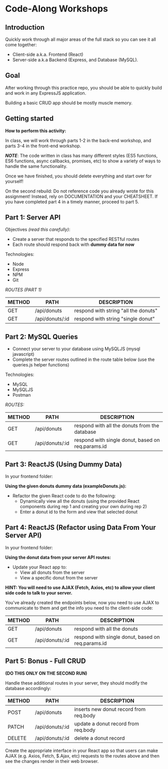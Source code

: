 # Code-Along Workshops

## Introduction

Quickly work through all major areas of the full stack so you can see it all come together:

- Client-side a.k.a. Frontend (React)
- Server-side a.k.a Backend (Express, and Database (MySQL).

## Goal

After working through this practice repo, you should be able to quickly build and work in any ExpressJS application.

Building a basic CRUD app should be mostly muscle memory.

## Getting started

**How to perform this activity:**

In class, we will work through parts 1-2 in the back-end workshop, and parts 3-4 in the front-end workshop.

**_NOTE_**: The code written in class has many different styles (ES5 functions, ES6 functions, async callbacks, promises, etc) to show a variety of ways to handle the same functionality.

Once we have finished, you should delete everything and start over for yourself!

On the second rebuild: Do not reference code you already wrote for this assignment! Instead, rely on DOCUMENTATION and your CHEATSHEET. If you have completed part 4 in a timely manner, proceed to part 5.

## Part 1: Server API

Objectives _(read this carefully)_:

- Create a server that responds to the specified RESTful routes
- Each route should respond back with **dummy data for now**

Technologies:

- Node
- Express
- NPM
- Git

_ROUTES (PART 1)_

| METHOD | PATH               | DESCRIPTION                             |
| ------ | ------------------ | --------------------------------------- |
| GET    | /api/donuts     | respond with string "all the donuts" |
| GET    | /api/donuts/:id | respond with string "single donut"   |

## Part 2: MySQL Queries

- Connect your server to your database using MySQLJS (mysql javascript)
- Complete the server routes outlined in the route table below (use the queries.js helper functions)

Technologies:

- MySQL
- MySQLJS
- Postman

_ROUTES:_

| METHOD | PATH               | DESCRIPTION                                          |
| ------ | ------------------ | ---------------------------------------------------- |
| GET    | /api/donuts     | respond with all the donuts from the database     |
| GET    | /api/donuts/:id | respond with single donut, based on req.params.id |

## Part 3: ReactJS (Using Dummy Data)

In your frontend folder:

**Using the given donuts dummy data (exampleDonuts.js):**

- Refactor the given React code to do the following:
  - Dynamically view all the donuts (using the provided React components during rep 1 and creating your own during rep 2)
  - Enter a donut id to the form and view that selected donut

## Part 4: ReactJS (Refactor using Data From Your Server API)

In your frontend folder:

**Using the donut data from your server API routes:**

- Update your React app to:
  - View all donuts from the server
  - View a specific donut from the server

**HINT: You will need to use AJAX (Fetch, Axios, etc) to allow your client side code to talk to your server.**

You've already created the endpoints below, now you need to use AJAX to communicate to them and get the info you need to the client-side code:

| METHOD | PATH               | DESCRIPTION                                          |
| ------ | ------------------ | ---------------------------------------------------- |
| GET    | /api/donuts     | respond with all the donuts                       |
| GET    | /api/donuts/:id | respond with single donut, based on req.params.id |

## Part 5: Bonus - Full CRUD

**(DO THIS ONLY ON THE SECOND RUN)**

Handle these additional routes in your server, they should modify the database accordingly:

| METHOD | PATH               | DESCRIPTION                                |
| ------ | ------------------ | ------------------------------------------ |
| POST   | /api/donuts     | inserts new donut record from req.body |
| PATCH  | /api/donuts/:id | update a donut record from req.body    |
| DELETE | /api/donuts/:id | delete a donut record                  |

Create the appropriate interface in your React app so that users can make AJAX (e.g. Axios, Fetch, \$.Ajax, etc) requests to the routes above and then see the changes render in their web browser.
